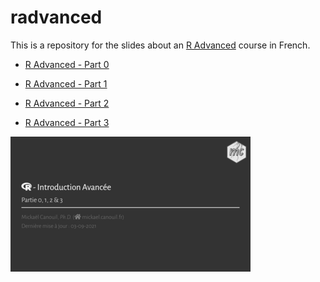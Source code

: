 
# radvanced

This is a repository for the slides about an [R
Advanced](https://m.canouil.fr/radvanced/) course in French.

-   [R Advanced - Part 0](https://m.canouil.fr/radvanced/#2)

-   [R Advanced - Part 1](https://m.canouil.fr/radvanced/#22)

-   [R Advanced - Part 2](https://m.canouil.fr/radvanced/#68)

-   [R Advanced - Part 3](https://m.canouil.fr/radvanced/#127)

<a href="thumbs/title_slide.png"><img alt="Title Slide" src="thumbs/title_slide_thumb.png" width="384" height="216"></a>
